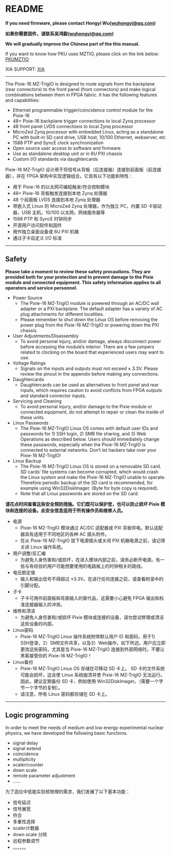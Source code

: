 <!-- README.md --- 
;; 
;; Description: 
;; Author: Hongyi Wu(吴鸿毅)
;; Email: wuhongyi@qq.com 
;; Created: 四 12月 20 20:21:20 2018 (+0800)
;; Last-Updated: 一 7月 22 16:41:12 2019 (+0800)
;;           By: Hongyi Wu(吴鸿毅)
;;     Update #: 53
;; URL: http://wuhongyi.cn -->

# README

**If you need firmware, please contact Hongyi Wu(wuhongyi@qq.com)**

**如果你需要固件，请联系吴鸿毅(wuhongyi@qq.com)**


**We will gradually improve the Chinese part of the this manual.**

If you want to know how PKU uses MZTIO, please click on the link below: [PKUMZTIO](http://wuhongyi.cn/MZTIO/)

XIA SUPPORT: [XIA](https://support.xia.com/default.asp?W372)

----

The Pixie-16 MZ-TrigIO is designed to route signals from the backplane (rear connectors) to the front panel (front connectors) and make logical combinations between them in FPGA fabric. It has the following features and capabilities:
- Ethernet programmable trigger/coincidence control module for the Pixie-16
- 48+ Pixie-16 backplane trigger connections to local Zynq processor
- 48 front panel LVDS connections to local Zynq processor
- MicroZed Zynq processor with embedded Linux, acting as a standalone PC with built-in SD card drive, USB host, 10/100 Ethernet, webserver, etc
- 1588 PTP and SyncE clock synchronization
- Open source user access to software and firmware
- Use as standalone desktop unit or in 6U PXI chassis
- Custom I/O standards via daughtercards

Pixie-16 MZ-TrigIO 设计用于将信号从背板（后连接器）连接到前面板（前连接器），并在 FPGA 架构中实现逻辑组合。它具有以下功能和特性：
- 用于 Pixie-16 的以太网可编程触发/符合控制模块
- 48+ Pixie-16 背板触发连接到本地 Zynq 处理器
- 48 个前面板 LVDS 连接到本地 Zynq 处理器
- 带嵌入式 Linux 的 MicroZed Zynq 处理器，作为独立 PC，内置 SD 卡驱动器，USB 主机，10/100 以太网，网络服务器等
- 1588 PTP 和 SyncE 时钟同步
- 开源用户访问软件和固件
- 用作独立桌面设备或 6U PXI 机箱
- 通过子卡自定义 I/O 标准

----

## Safety

**Please take a moment to review these safety precautions. They are provided both for your protection and to prevent damage to the Pixie module and connected equipment. This safety information applies to all operators and service personnel.**

- Power Source
	- The Pixie-16 MZ-TrigIO module is powered through an AC/DC wall adapter or a PXI backplane. The default adapter has a variety of AC plug attachments for different localities.
	- Please remember to shut down the Linux OS before removing the power plug from the Pixie-16 MZ-TrigIO or powering down the PXI chassis.
- User Adjustments/Disassembly
	- To avoid personal injury, and/or damage, always disconnect power before accessing the module’s interior. There are a few jumpers related to clocking on the board that experienced users may want to use.
- Voltage Ratings
	- Signals on the inputs and outputs must not exceed ± 3.3V. Please review the pinout in the appendix before making any connections.
- Daughtercards
	- Daughtercards can be used as alternatives to front panel and rear inputs, which requires caution to avoid conflicts from FPGA outputs and standard connector inputs.
- Servicing and Cleaning
	- To avoid personal injury, and/or damage to the Pixie module or connected equipment, do not attempt to repair or clean the inside of these units.
- Linux Passwords
	- The Pixie-16 MZ-TrigIO Linux OS comes with default user IDs and passwords for 1) SSH login, 2) SMB file sharing, and 3) Web Operations as described below. Users should immediately change these passwords, especially when the Pixie-16 MZ-TrigIO is connected to external networks. Don’t let hackers take over your Pixie-16 MZ-TrigIO!
- Linux Backup
	- The Pixie-16 MZ-TrigIO Linux OS is stored on a removable SD card. SD cards’ file systems can become corrupted, which would crash the Linux system and make the Pixie-16 MZ-TrigIO unable to operate. Therefore periodic backup of the SD card is recommended, for example using Win32DiskImager. (Byte for byte copy is required).
	- Note that all Linux passwords are stored on the SD card.


**请花点时间查看这些安全预防措施。它们既可以保护您，也可以防止损坏 Pixie 模块和连接的设备。此安全信息适用于所有操作员和维修人员。**

- 电源
	- Pixie-16 MZ-TrigIO 模块通过 AC/DC 适配器或 PXI 背板供电。默认适配器具有适用于不同地区的各种 AC 插头附件。
	- 在从 Pixie-16 MZ-TrigIO 拔下电源插头或关闭 PXI 机箱电源之前，请记得关闭 Linux 操作系统。
- 用户调整/反汇编
	- 为避免人身伤害和/或损坏，在进入模块内部之前，请务必断开电源​​。有一些与有经验的用户可能想要使用的电路板上的时钟相关的跳线。
- 电压额定值
	- 输入和输出信号不得超过 ±3.3V。在进行任何连接之前，请查看附录中的引脚分配。
- 子卡
	- 子卡可用作前面板和背面输入的替代品，这需要小心避免 FPGA 输出和标准连接器输入的冲突。
- 维修和清洁
	- 为避免人身伤害和/或损坏 Pixie 模块或连接的设备，请勿尝试修理或清洁这些设备的内部。
- Linux密码
	- Pixie-16 MZ-TrigIO Linux 操作系统附带默认用户 ID 和密码，用于1）SSH登录，2）SMB文件共享，以及3）Web操作，如下所述。用户应立即更改这些密码，尤其是当 Pixie-16 MZ-TrigIO 连接到外部网络时。不要让黑客接管你的 Pixie-16 MZ-TrigIO！
- Linux备份
	- Pixie-16 MZ-TrigIO Linux OS 存储在可移动 SD 卡上。 SD 卡的文件系统可能会损坏，这会使 Linux 系统崩溃并使 Pixie-16 MZ-TrigIO 无法运行。因此，建议定期备份 SD 卡，例如使用 Win32DiskImager。（需要一个字节一个字节的复制）。
	- 请注意，所有 Linux 密码都存储在 SD 卡上。


----

## Logic programming


In order to meet the needs of medium and low energy experimental nuclear physics, we have developed the following basic functions.

- signal delay
- signal extend
- coincidence
- multiplicity
- scaler/counter
- down scale
- remote parameter adjustment
- ......

为了适应中低能实验核物理的需求，我们发展了以下基本功能：

- 信号延迟
- 信号展宽
- 符合
- 多重性选择
- scaler计数器
- down scale 分除
- 远程参数调节
- 。。。。。。



<!-- README.md ends here -->
